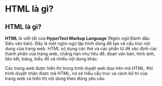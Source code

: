 # HTML là gì?

## HTML là gì? <a href="#html-la-gi" id="html-la-gi"></a>

**HTML** là viết tắt của **HyperText Markup Language** (Ngôn ngữ Đánh dấu Siêu văn bản). Đây là một ngôn ngữ lập trình dùng để tạo và cấu trúc nội dung của trang web. HTML sử dụng các thẻ và các phần tử để xác định các thành phần của trang web, chẳng hạn như tiêu đề, đoạn văn bản, hình ảnh, liên kết, bảng, biểu đồ và nhiều nội dung khác.

Các trang web được hiển thị trong trình duyệt web dựa trên mã HTML. Khi trình duyệt nhận được mã HTML, nó sẽ hiểu cấu trúc và cách bố trí của trang web và hiển thị nội dung theo đúng yêu cầu.
